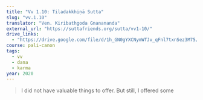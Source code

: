 ```yaml
---
title: "Vv 1.10: Tiladakkhiṇā Sutta"
slug: "vv.1.10"
translator: "Ven. Kiribathgoda Gnanananda"
external_url: "https://suttafriends.org/sutta/vv1-10/"
drive_links:
  - "https://drive.google.com/file/d/1h_GN0gYXCNymWTJv_qFnl7txnSez3M75/view?usp=drivesdk"
course: pali-canon
tags:
  - vv
  - dana
  - karma
year: 2020
---
```


> I did not have valuable things to offer. But still, I offered some
